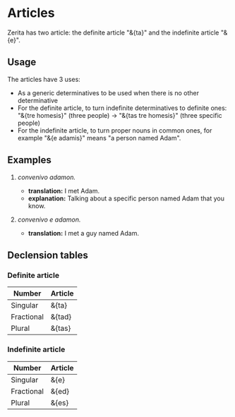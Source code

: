 # <x-trans>Articles</x-trans>

<x-trans>Zerita has two article: the definite article "&{ta}" and the indefinite article "&{e}".</x-trans>

## <x-trans>Usage</x-trans>

<x-trans>The articles have 3 uses:</x-trans>

- <x-trans>As a generic determinatives to be used when there is no other determinative</x-trans>
- <x-trans>For the definite article, to turn indefinite determinatives to definite ones:</x-trans> <x-trans>"&{tre homesis}" (three people) -> "&{tas tre homesis}" (three specific people)</x-trans>
- <x-trans>For the indefinite article, to turn proper nouns in common ones, for example "&{e adamis}" means "a person named Adam".</x-trans>

## <x-trans>Examples</x-trans>

1.  _convenivo adamon._

    - **<x-trans>translation</x-trans>:** <x-trans>I met Adam.</x-trans>
    - **<x-trans>explanation</x-trans>:** <x-trans>Talking about a specific person named Adam that you know.</x-trans>

1.  _convenivo e adamon._

    - **<x-trans>translation</x-trans>:** <x-trans>I met a guy named Adam.</x-trans>

## <x-trans>Declension tables</x-trans>

### <x-trans>Definite article</x-trans>

| <x-trans>Number</x-trans>     | <x-trans>Article</x-trans> |
| ----------------------------- | -------------------------- |
| <x-trans>Singular</x-trans>   | &{ta}                      |
| <x-trans>Fractional</x-trans> | &{tad}                     |
| <x-trans>Plural</x-trans>     | &{tas}                     |

### <x-trans>Indefinite article</x-trans>

| <x-trans>Number</x-trans>     | <x-trans>Article</x-trans> |
| ----------------------------- | -------------------------- |
| <x-trans>Singular</x-trans>   | &{e}                       |
| <x-trans>Fractional</x-trans> | &{ed}                      |
| <x-trans>Plural</x-trans>     | &{es}                      |

